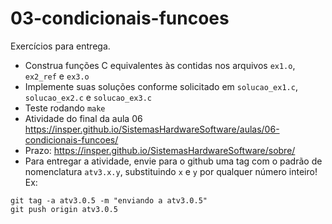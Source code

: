 # 03-condicionais-funcoes

Exercícios para entrega.
- Construa funções C equivalentes às contidas nos arquivos `ex1.o`, `ex2_ref` e `ex3.o`
- Implemente suas soluções conforme solicitado em `solucao_ex1.c`, `solucao_ex2.c` e `solucao_ex3.c`
- Teste rodando `make`
- Atividade do final da aula 06 https://insper.github.io/SistemasHardwareSoftware/aulas/06-condicionais-funcoes/
- Prazo: https://insper.github.io/SistemasHardwareSoftware/sobre/
- Para entregar a atividade, envie para o github uma tag com o padrão de nomenclatura `atv3.x.y`, substituindo `x` e `y` por qualquer número inteiro! Ex:

```
git tag -a atv3.0.5 -m "enviando a atv3.0.5"
git push origin atv3.0.5
```